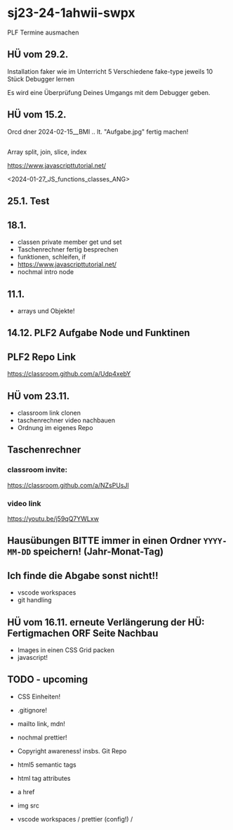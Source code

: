 # sj23-24-1ahwii-swpx

PLF Termine ausmachen

## HÜ vom 29.2.

Installation faker wie im Unterricht 5 Verschiedene fake-type jeweils 10 Stück
Debugger lernen

Es wird eine Überprüfung Deines Umgangs mit dem Debugger geben.

## HÜ vom 15.2.

Orcd dner 2024-02-15\_\_BMI .. lt. "Aufgabe.jpg" fertig machen!

##

Array split, join, slice, index

<https://www.javascripttutorial.net/>

<2024-01-27_JS_functions_classes_ANG>

## 25.1. Test

## 18.1.

-   classen private member get und set
-   Taschenrechner fertig besprechen
-   funktionen, schleifen, if
-   https://www.javascripttutorial.net/
-   nochmal intro node

## 11.1.

-   arrays und Objekte!

## 14.12. PLF2 Aufgabe Node und Funktinen

## PLF2 Repo Link

<https://classroom.github.com/a/Udp4xebY>

## HÜ vom 23.11.

-   classroom link clonen
-   taschenrechner video nachbauen
-   Ordnung im eigenes Repo

## Taschenrechner

### classroom invite:

<https://classroom.github.com/a/NZsPUsJl>

### video link

<https://youtu.be/j59qQ7YWLxw>

## Hausübungen BITTE immer in einen Ordner `YYYY-MM-DD` speichern! (Jahr-Monat-Tag)

## Ich finde die Abgabe sonst nicht!!

-   vscode workspaces
-   git handling

## HÜ vom 16.11. erneute Verlängerung der HÜ: Fertigmachen ORF Seite Nachbau

-   Images in einen CSS Grid packen
-   javascript!

## TODO - upcoming

-   CSS Einheiten!
-   .gitignore!

-   mailto link, mdn!
-   nochmal prettier!
-   Copyright awareness! insbs. Git Repo
-   html5 semantic tags
-   html tag attributes
-   a href
-   img src
-   vscode workspaces / prettier (config!) /
